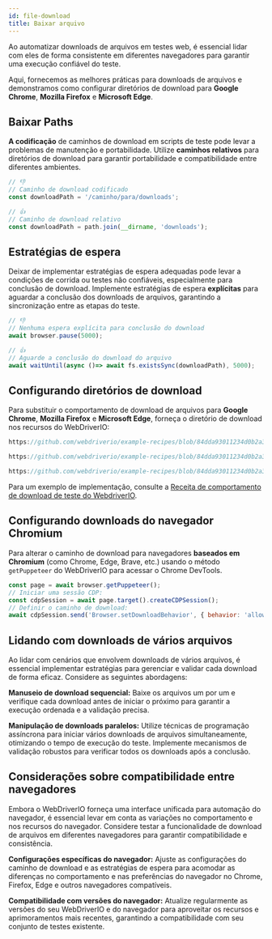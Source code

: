 ```yaml
---
id: file-download
title: Baixar arquivo
---
```


Ao automatizar downloads de arquivos em testes web, é essencial lidar com eles de forma consistente em diferentes navegadores para garantir uma execução confiável do teste.

Aqui, fornecemos as melhores práticas para downloads de arquivos e demonstramos como configurar diretórios de download para **Google Chrome**, **Mozilla Firefox** e **Microsoft Edge**.

## Baixar Paths

**A codificação** de caminhos de download em scripts de teste pode levar a problemas de manutenção e portabilidade. Utilize **caminhos relativos** para diretórios de download para garantir portabilidade e compatibilidade entre diferentes ambientes.

```javascript
// 👎
// Caminho de download codificado
const downloadPath = '/caminho/para/downloads';

// 👍
// Caminho de download relativo
const downloadPath = path.join(__dirname, 'downloads');
```

## Estratégias de espera

Deixar de implementar estratégias de espera adequadas pode levar a condições de corrida ou testes não confiáveis, especialmente para conclusão de download. Implemente estratégias de espera **explícitas** para aguardar a conclusão dos downloads de arquivos, garantindo a sincronização entre as etapas do teste.

```javascript
// 👎
// Nenhuma espera explícita para conclusão do download
await browser.pause(5000);

// 👍
// Aguarde a conclusão do download do arquivo
await waitUntil(async ()=> await fs.existsSync(downloadPath), 5000);
```

## Configurando diretórios de download

Para substituir o comportamento de download de arquivos para **Google Chrome**, **Mozilla Firefox** e **Microsoft Edge**, forneça o diretório de download nos recursos do WebDriverIO:

<Tabs>

<TabItem value='chrome'>

```javascript reference title="wdio.conf.js"
https://github.com/webdriverio/example-recipes/blob/84dda93011234d0b2a34ee0cfb3cdfa2a06136a5/testDownloadBehavior/wdio.conf.js#L8-L16
```

</TabItem>

<TabItem value='firefox'>

```javascript reference title="wdio.conf.js"
https://github.com/webdriverio/example-recipes/blob/84dda93011234d0b2a34ee0cfb3cdfa2a06136a5/testDownloadBehavior/wdio.conf.js#L20-L32
```

</TabItem>

<TabItem value='edge'>

```javascript reference title="wdio.conf.js"
https://github.com/webdriverio/example-recipes/blob/84dda93011234d0b2a34ee0cfb3cdfa2a06136a5/testDownloadBehavior/wdio.conf.js#L36-L44
```

</TabItem>

</Tabs>

Para um exemplo de implementação, consulte a [Receita de comportamento de download de teste do WebdriverIO](https://github.com/webdriverio/example-recipes/tree/main/testDownloadBehavior).

## Configurando downloads do navegador Chromium

Para alterar o caminho de download para navegadores **baseados em Chromium** (como Chrome, Edge, Brave, etc.) usando o método `getPuppeteer` do WebDriverIO para acessar o Chrome DevTools.

```javascript
const page = await browser.getPuppeteer();
// Iniciar uma sessão CDP:
const cdpSession = await page.target().createCDPSession();
// Definir o caminho de download:
await cdpSession.send('Browser.setDownloadBehavior', { behavior: 'allow', downloadPath: downloadPath });
```

## Lidando com downloads de vários arquivos

Ao lidar com cenários que envolvem downloads de vários arquivos, é essencial implementar estratégias para gerenciar e validar cada download de forma eficaz. Considere as seguintes abordagens:

**Manuseio de download sequencial:** Baixe os arquivos um por um e verifique cada download antes de iniciar o próximo para garantir a execução ordenada e a validação precisa.

**Manipulação de downloads paralelos:** Utilize técnicas de programação assíncrona para iniciar vários downloads de arquivos simultaneamente, otimizando o tempo de execução do teste. Implemente mecanismos de validação robustos para verificar todos os downloads após a conclusão.

## Considerações sobre compatibilidade entre navegadores

Embora o WebDriverIO forneça uma interface unificada para automação do navegador, é essencial levar em conta as variações no comportamento e nos recursos do navegador. Considere testar a funcionalidade de download de arquivos em diferentes navegadores para garantir compatibilidade e consistência.

**Configurações específicas do navegador:** Ajuste as configurações do caminho de download e as estratégias de espera para acomodar as diferenças no comportamento e nas preferências do navegador no Chrome, Firefox, Edge e outros navegadores compatíveis.

**Compatibilidade com versões do navegador:** Atualize regularmente as versões do seu WebDriverIO e do navegador para aproveitar os recursos e aprimoramentos mais recentes, garantindo a compatibilidade com seu conjunto de testes existente.
